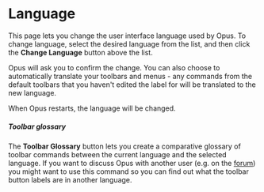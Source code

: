 # Language

This page lets you change the user interface language used by Opus. To change language, select the desired language from the list, and then click the **Change Language** button above the list.

Opus will ask you to confirm the change. You can also choose to automatically translate your toolbars and menus - any commands from the default toolbars that you haven't edited the label for will be translated to the new language.

When Opus restarts, the language will be changed.

##### Toolbar glossary

The **Toolbar Glossary** button lets you create a comparative glossary of toolbar commands between the current language and the selected language. If you want to discuss Opus with another user (e.g. on the [forum](https://resource.dopus.com)) you might want to use this command so you can find out what the toolbar button labels are in another language.
